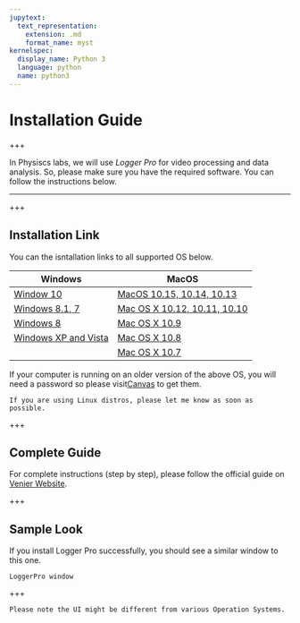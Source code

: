 ```yaml
---
jupytext:
  text_representation:
    extension: .md
    format_name: myst
kernelspec:
  display_name: Python 3
  language: python
  name: python3
---
```


# Installation Guide

+++

In Physiscs labs, we will use *Logger Pro* for video processing and data analysis. So, please make sure you have the required software. You can follow the instructions below.

---

+++

## Installation Link

You can the isntallation links to all supported OS below.

| Windows                                                 | MacOS                                                           |
|---------------------------------------------------------|-----------------------------------------------------------------|
| [Window 10](http://www.vernier.com/d/r7sek)             | [MacOS 10.15, 10.14, 10.13](http://www.vernier.com/d/2d9wf)     |
| [Windows 8.1, 7](https://www.vernier.com/d/otayn)       | [Mac OS X 10.12, 10.11, 10.10](https://www.vernier.com/d/bstnw) |
| [Windows 8](https://www.vernier.com/d/rcsq5)            | [Mac OS X 10.9](https://www.vernier.com/d/oewti)                |
| [Windows XP and Vista](https://www.vernier.com/d/7tjc0) | [Mac OS X 10.8](https://www.vernier.com/d/pdwat)                |
|                                                       | [Mac OS X 10.7](https://www.vernier.com/d/dpen3)                |

If your computer is running on an older version of the above OS, you will need a password so please visit[Canvas](https://canvas.ubc.ca/courses/69484/pages/logger-pro-installation) to get them.

```{note} Linux User
If you are using Linux distros, please let me know as soon as possible.
```

+++

## Complete Guide

For complete instructions (step by step), please follow the official guide on [Venier Website](https://www.vernier.com/til/2069/).

+++

## Sample Look

If you install Logger Pro successfully, you should see a similar window to this one.

```{figure} ../images/loggerpro.jpg
LoggerPro window
```

+++

```{caution}
Please note the UI might be different from various Operation Systems.
```
